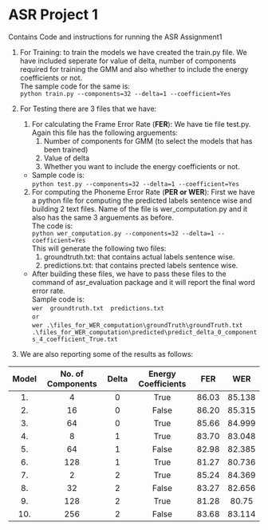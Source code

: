 # ASR Project 1  
Contains Code and instructions for running the ASR Assignment1

1. For Training: to train the models we have created the train.py file. We have included seperate for value of delta, number of components required for training the GMM and also whether to include the energy coefficients or not.  
The sample code for the same is:  
`python train.py --components=32 --delta=1 --coefficient=Yes`  

2. For Testing there are 3 files that we have:
    1. For calculating the Frame Error Rate (**FER**): We have tie file test.py. Again this file has the following arguements:
        1. Number of components for GMM (to select the models that has been trained)
        2. Value of delta
        3. Whether you want to include the energy coefficients or not.  
    * Sample code is:  
    `python test.py --components=32 --delta=1 --coefficient=Yes`  
      
      
    2. For computing the Phoneme Error Rate (**PER or WER**): First we have a python file for computing the predicted labels sentence wise and building 2 text files. Name of the file is wer_computation.py and it also has the same 3 arguements as before.  
    The code is:  
    `python wer_computation.py --components=32 --delta=1 --coefficient=Yes`  
    This will generate the following two files:
        1. groundtruth.txt: that contains actual labels sentence wise.
        2. predictions.txt: that contains prected labels sentence wise.
    * After building these files, we have to pass these files to the command of asr_evaluation package and it will report the final word error rate.  
    Sample code is:  
    `wer  groundtruth.txt  predictions.txt `   
    `or`  
    `wer .\files_for_WER_computation\groundTruth\groundTruth.txt .\files_for_WER_computation\predicted\predict_delta_0_components_4_coefficient_True.txt
    `  
    
3. We are also reporting some of the results as follows:

| Model | No. of Components | Delta | Energy Coefficients | FER | WER |
| :---: | :---: | :---: | :---: | :---: | :---: |
| 1. | 4 | 0 | True | 86.03 | 85.138 |
| 2. | 16 | 0 | False | 86.20 | 85.315 |
| 3. | 64 | 0 | True | 85.66 | 84.999 |
| 4. | 8 | 1 | True | 83.70 | 83.048 |
| 5. | 64 | 1 | False | 82.98 | 82.385 |
| 6. | 128 | 1 | True | 81.27 | 80.736 |
| 7. | 2 | 2 | True | 85.24 | 84.369 |
| 8. | 32 | 2 | False | 83.27 | 82.656 |
| 9. | 128 | 2 | True | 81.28 | 80.75 |
| 10.|256 | 2 | False | 83.68 | 83.114 |
